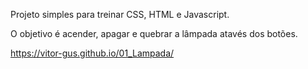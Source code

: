 Projeto simples para treinar CSS, HTML e Javascript.

O objetivo é acender, apagar e quebrar a lâmpada atavés dos botões.

https://vitor-gus.github.io/01_Lampada/
